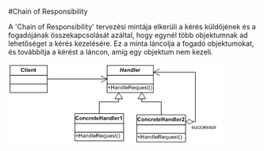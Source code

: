 #Chain of Responsibility

A 'Chain of Responsibility' tervezési mintája elkerüli a kérés küldőjének és a fogadójának összekapcsolását azáltal, hogy egynél több objektumnak ad lehetőséget a kérés kezelésére. Ez a minta láncolja a fogadó objektumokat, és továbbítja a kérést a láncon, amíg egy objektum nem kezeli.

![UML](./chain.png)
